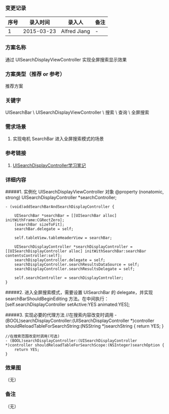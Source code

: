 ### 变更记录
| 序号 | 录入时间 | 录入人 | 备注 |
| -- | -- | -- | -- |
| 1 | 2015-03-23 | Alfred Jiang | - |

### 方案名称
通过 UISearchDisplayViewController 实现全屏搜索显示效果

### 方案类型（推荐 or 参考）
推荐方案

### 关键字
UISearchBar \ UISearchDisplayViewController \ 搜索 \ 查询 \ 全屏搜索

### 需求场景
1. 实现电机 SearchBar 进入全屏搜索模式的场景

### 参考链接
1. [UISearchDisplayController学习笔记](http://blog.csdn.net/zhaoxy_thu/article/details/14214591)

### 详细内容

#####1. 实例化 UISearchDisplayViewController 对象
    @property (nonatomic, strong) UISearchDisplayController *searchController;

    - (void)addSearchBarAndSearchDisplayController {

        UISearchBar *searchBar = [[UISearchBar alloc] initWithFrame:CGRectZero];
        [searchBar sizeToFit];
        searchBar.delegate = self;

        self.tableView.tableHeaderView = searchBar;

        UISearchDisplayController *searchDisplayController = [[UISearchDisplayController alloc] initWithSearchBar:searchBar contentsController:self];
        searchDisplayController.delegate = self;
        searchDisplayController.searchResultsDataSource = self;
        searchDisplayController.searchResultsDelegate = self;

        self.searchController = searchDisplayController;
    }

#####2. 进入全屏搜索模式，需要设置 UISearchBar 的 delegate，并实现 searchBarShouldBeginEditing 方法。在中间执行：
    [self.searchDisplayController setActive:YES animated:YES];

#####3. 实现必要的代理方法
    //在搜索内容改变时调用
    -(BOOL)searchDisplayController:(UISearchDisplayController *)controller shouldReloadTableForSearchString:(NSString *)searchString {
        return YES;
    }

    //在搜索范围改变时调用(可选)
    - (BOOL)searchDisplayController:(UISearchDisplayController *)controller shouldReloadTableForSearchScope:(NSInteger)searchOption {
        return YES;
    }

### 效果图
（无）

### 备注
（无）
